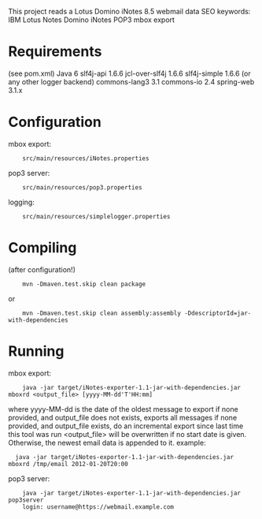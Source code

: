 This project reads a Lotus Domino iNotes 8.5 webmail data
SEO keywords: IBM Lotus Notes Domino iNotes POP3 mbox export

Requirements
============
(see pom.xml)
  Java 6
	slf4j-api 1.6.6
	jcl-over-slf4j 1.6.6
	slf4j-simple 1.6.6 (or any other logger backend)
	commons-lang3 3.1
	commons-io 2.4
	spring-web 3.1.x

Configuration
=============
mbox export:
```
	src/main/resources/iNotes.properties
```
pop3 server:
```
	src/main/resources/pop3.properties
```
logging:
```
	src/main/resources/simplelogger.properties
```

Compiling
=========
(after configuration!)
```
	mvn -Dmaven.test.skip clean package
```
or
```
	mvn -Dmaven.test.skip clean assembly:assembly -DdescriptorId=jar-with-dependencies
```

Running
=======
mbox export:

```
	java -jar target/iNotes-exporter-1.1-jar-with-dependencies.jar mboxrd <output_file> [yyyy-MM-dd'T'HH:mm]
```
where yyyy-MM-dd is the date of the oldest message to export
			if none provided, and output_file does not exists, exports all messages
			if none provided, and output_file exists, do an incremental export since last time this tool was run
		<output_file> will be overwritten if no start date is given. Otherwise, the newest email data is appended to it.
	example: 

```
  java -jar target/iNotes-exporter-1.1-jar-with-dependencies.jar mboxrd /tmp/email 2012-01-20T20:00
```
pop3 server:

```
	java -jar target/iNotes-exporter-1.1-jar-with-dependencies.jar pop3server
	login: username@https://webmail.example.com
```

